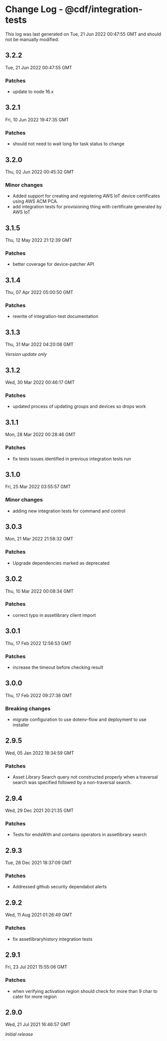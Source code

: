 # Change Log - @cdf/integration-tests

This log was last generated on Tue, 21 Jun 2022 00:47:55 GMT and should not be manually modified.

## 3.2.2
Tue, 21 Jun 2022 00:47:55 GMT

### Patches

- update to node 16.x

## 3.2.1
Fri, 10 Jun 2022 19:47:35 GMT

### Patches

- should not need to wait long for task status to change

## 3.2.0
Thu, 02 Jun 2022 00:45:32 GMT

### Minor changes

- Added support for creating and registering AWS IoT device certificates using AWS ACM PCA.
- add integration tests for provisioning thing with certificate generated by AWS IoT

## 3.1.5
Thu, 12 May 2022 21:12:39 GMT

### Patches

- better coverage for device-patcher API

## 3.1.4
Thu, 07 Apr 2022 05:00:50 GMT

### Patches

- rewrite of integration-test documentation

## 3.1.3
Thu, 31 Mar 2022 04:20:08 GMT

_Version update only_

## 3.1.2
Wed, 30 Mar 2022 00:46:17 GMT

### Patches

- updated process of updating groups and devices so drops work

## 3.1.1
Mon, 28 Mar 2022 00:28:46 GMT

### Patches

- fix tests issues identified in previous integration tests run

## 3.1.0
Fri, 25 Mar 2022 03:55:57 GMT

### Minor changes

- adding new integration tests for command and control

## 3.0.3
Mon, 21 Mar 2022 21:58:32 GMT

### Patches

- Upgrade dependencies marked as deprecated

## 3.0.2
Thu, 10 Mar 2022 00:08:34 GMT

### Patches

- correct typo in assetlibrary client import

## 3.0.1
Thu, 17 Feb 2022 12:56:53 GMT

### Patches

- increase the timeout before checking result

## 3.0.0
Thu, 17 Feb 2022 09:27:38 GMT

### Breaking changes

- migrate configuration to use dotenv-flow and deployment to use installer

## 2.9.5
Wed, 05 Jan 2022 18:34:59 GMT

### Patches

- Asset Library Search query not constructed properly when a traversal search was specified followed by a non-traversal search.

## 2.9.4
Wed, 29 Dec 2021 20:21:35 GMT

### Patches

- Tests for endsWith and contains operators in assetlibrary search

## 2.9.3
Tue, 28 Dec 2021 18:37:09 GMT

### Patches

- Addressed github security dependabot alerts

## 2.9.2
Wed, 11 Aug 2021 01:26:49 GMT

### Patches

- fix assetlibraryhistory integration tests

## 2.9.1
Fri, 23 Jul 2021 15:55:06 GMT

### Patches

- when verifying activation region should check for more than 9 char to cater for more region

## 2.9.0
Wed, 21 Jul 2021 16:46:57 GMT

_Initial release_

